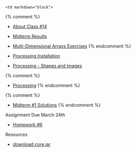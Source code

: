 	<td markdown="block">

{% comment %}
* [About Class #14](slides/14/meta.html)
* [Midterm Results](slides/14/midterm.html)
* [Multi-Dimensional Arrays Exercises](slides/14/nested-arrays-exercises.html)
{% endcomment %}

* [Processing Installation](assignments/processing.html)
* [Processing - Shapes and Images](slides/15/processing-shapes.html)

{% comment %}
* [Processing](slides/14/processing.html)
{% endcomment %}

</td>
	<td markdown="block">

   {% comment %}
* [Midterm #1 Solutions](resources/handouts/midterm_1/midterm_1_solutions.pdf)
   {% endcomment %}
</td>
	<td markdown="block">

Assignment Due March 24th

* [Homework #6](assignments/hw06.html)

Resources

* [download core.jar](resources/jars/core.jar)

</td>
